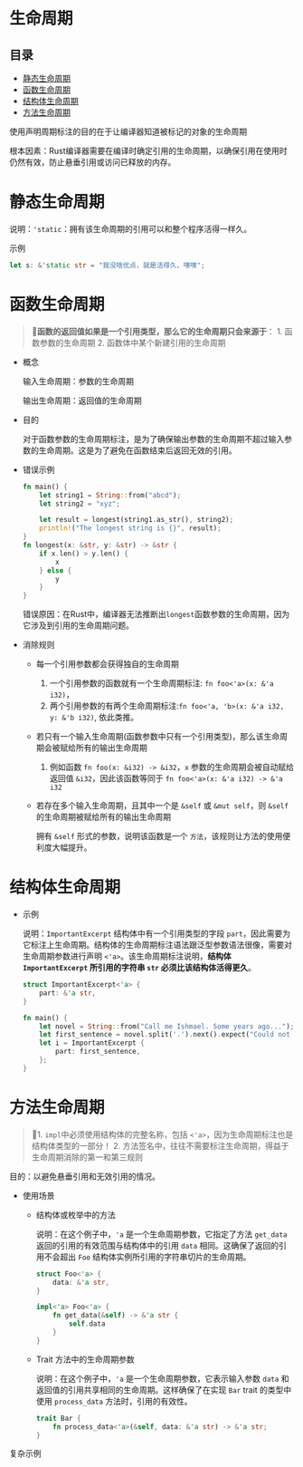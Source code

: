 # 生命周期

## 目录

-   [静态生命周期](#静态生命周期)
-   [函数生命周期](#函数生命周期)
-   [结构体生命周期](#结构体生命周期)
-   [方法生命周期](#方法生命周期)

使用声明周期标注的目的在于让编译器知道被标记的对象的生命周期

根本因素：Rust编译器需要在编译时确定引用的生命周期，以确保引用在使用时仍然有效，防止悬垂引用或访问已释放的内存。

# 静态生命周期

说明：`'static`：拥有该生命周期的引用可以和整个程序活得一样久。

示例

```rust
let s: &'static str = "我没啥优点，就是活得久，嘿嘿";
```

# 函数生命周期

> 📌**函数的返回值如果是一个引用类型，那么它的生命周期只会来源于**：
> 1\. 函数参数的生命周期
> 2\. 函数体中某个新建引用的生命周期

-   概念

    输入生命周期：参数的生命周期

    输出生命周期：返回值的生命周期
-   目的

    对于函数参数的生命周期标注，是为了确保输出参数的生命周期不超过输入参数的生命周期。这是为了避免在函数结束后返回无效的引用。
-   错误示例
    ```rust
    fn main() {
        let string1 = String::from("abcd");
        let string2 = "xyz";

        let result = longest(string1.as_str(), string2);
        println!("The longest string is {}", result);
    }
    fn longest(x: &str, y: &str) -> &str {
        if x.len() > y.len() {
            x
        } else {
            y
        }
    }

    ```
    错误原因：在Rust中，编译器无法推断出`longest`函数参数的生命周期，因为它涉及到引用的生命周期问题。
-   消除规则
    -   每一个引用参数都会获得独自的生命周期
        1.  一个引用参数的函数就有一个生命周期标注: `fn foo<'a>(x: &'a i32)`，
        2.  两个引用参数的有两个生命周期标注:`fn foo<'a, 'b>(x: &'a i32, y: &'b i32)`, 依此类推。
    -   若只有一个输入生命周期(函数参数中只有一个引用类型)，那么该生命周期会被赋给所有的输出生命周期
        1.  例如函数 `fn foo(x: &i32) -> &i32`，`x` 参数的生命周期会被自动赋给返回值 `&i32`，因此该函数等同于 `fn foo<'a>(x: &'a i32) -> &'a i32`
    -   若存在多个输入生命周期，且其中一个是 `&self` 或 `&mut self`，则 `&self` 的生命周期被赋给所有的输出生命周期

        拥有 `&self` 形式的参数，说明该函数是一个 `方法`，该规则让方法的使用便利度大幅提升。

# 结构体生命周期

-   示例

    说明：`ImportantExcerpt` 结构体中有一个引用类型的字段 `part`，因此需要为它标注上生命周期。结构体的生命周期标注语法跟泛型参数语法很像，需要对生命周期参数进行声明 `<'a>`。该生命周期标注说明，**结构体 ****`ImportantExcerpt`**** 所引用的字符串 ****`str`**** 必须比该结构体活得更久**。
    ```rust
    struct ImportantExcerpt<'a> {
        part: &'a str,
    }

    fn main() {
        let novel = String::from("Call me Ishmael. Some years ago...");
        let first_sentence = novel.split('.').next().expect("Could not find a '.'");
        let i = ImportantExcerpt {
            part: first_sentence,
        };
    }
    ```

# 方法生命周期

> 📌1. `impl`中必须使用结构体的完整名称，包括 `<'a>`，因为生命周期标注也是结构体类型的一部分！
> 2\. 方法签名中，往往不需要标注生命周期，得益于生命周期消除的第一和第三规则

目的：以避免悬垂引用和无效引用的情况。

-   使用场景
    -   结构体或枚举中的方法

        说明：在这个例子中，`'a` 是一个生命周期参数，它指定了方法 `get_data` 返回的引用的有效范围与结构体中的引用 `data` 相同。这确保了返回的引用不会超出 `Foo` 结构体实例所引用的字符串切片的生命周期。
        ```rust
        struct Foo<'a> {
            data: &'a str,
        }

        impl<'a> Foo<'a> {
            fn get_data(&self) -> &'a str {
                self.data
            }
        }
        ```
    -   Trait 方法中的生命周期参数

        说明：在这个例子中，`'a` 是一个生命周期参数，它表示输入参数 `data` 和返回值的引用共享相同的生命周期。这样确保了在实现 `Bar` trait 的类型中使用 `process_data` 方法时，引用的有效性。
        ```rust
        trait Bar {
            fn process_data<'a>(&self, data: &'a str) -> &'a str;
        }
        ```

复杂示例

```rust
```

